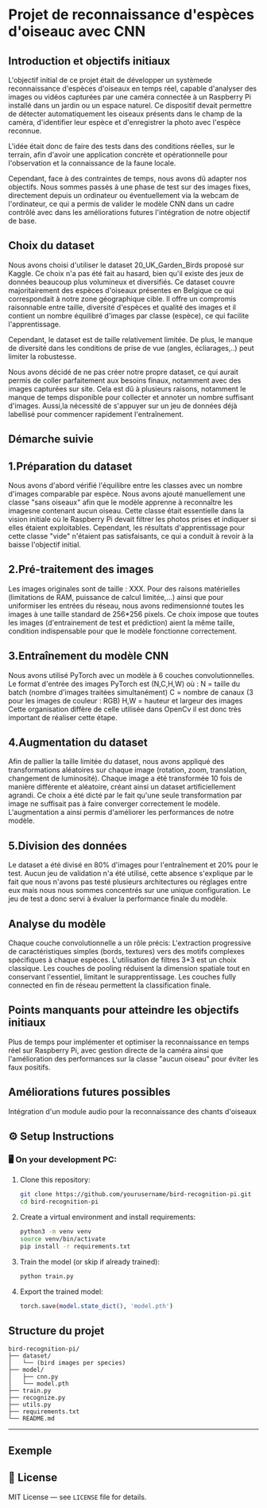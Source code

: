 # Projet de reconnaissance d'espèces d'oiseauc avec CNN

## Introduction et objectifs initiaux 
L'objectif initial de ce projet était de développer un systèmede reconnaissance d'espèces d'oiseaux en temps réel, capable d'analyser des images ou vidéos capturées par une caméra connectée à un Raspberry Pi installé dans un jardin ou un espace naturel. Ce dispositif devait permettre de détecter automatiquement les oiseaux présents dans le champ de la caméra, d'identifier leur espèce et d'enregistrer la photo avec l'espèce reconnue.

L'idée était donc de faire des tests dans des conditions réelles, sur le terrain, afin d'avoir une application concrète et opérationnelle pour l'observation et la connaissance de la faune locale. 

Cependant, face à des contraintes de temps, nous avons dû adapter nos objectifs. Nous sommes passés à une phase de test sur des images fixes, directement depuis un ordinateur ou éventuellement via la webcam de l'ordinateur, ce qui a permis de valider le modèle CNN dans un cadre contrôlé avec dans les améliorations futures l'intégration de notre objectif de base. 

## Choix du dataset
Nous avons choisi d'utiliser le dataset 20_UK_Garden_Birds proposé sur Kaggle. Ce choix n'a pas été fait au hasard, bien qu'il existe des jeux de données beaucoup plus volumineux et diversifiés. Ce dataset couvre majoritairement des espèces d'oiseaux présentes en Belgique ce qui correspondait à notre zone géographique cible. Il offre un compromis raisonnable entre taille, diversité d'espèces et qualité des images et il contient un nombre équilibré d'images par classe (espèce), ce qui facilite l'apprentissage. 

Cependant, le dataset est de taille relativement limitée. De plus, le manque de diversité dans les conditions de prise de vue (angles, écliarages,..) peut limiter la robustesse. 

Nous avons décidé de ne pas créer notre propre dataset, ce qui aurait permis de coller parfaitement aux besoins finaux, notamment avec des images capturées sur site. Cela est dû à plusieurs raisons, notamment le manque de temps disponible pour collecter et annoter un nombre suffisant d'images. Aussi,la nécessité de s'appuyer sur un jeu de données déjà labellisé pour commencer rapidement l'entraînement. 


## Démarche suivie 
## 1.Préparation du dataset 
Nous avons d'abord vérifié l'équilibre entre les classes avec un nombre d'images comparable par espèce. Nous avons ajouté manuellement une classe "sans oiseaux" afin que le modèle apprenne à reconnaître les imagesne contenant aucun oiseau. Cette classe était essentielle dans la vision initiale où le Raspberry Pi devait filtrer les photos prises et indiquer si elles étaient exploitables. Cependant, les résultats d'apprentissage pour cette classe "vide" n'étaient pas satisfaisants, ce qui a conduit à revoir à la baisse l'objectif initial. 

## 2.Pré-traitement des images
Les images originales sont de taille : XXX. Pour des raisons matérielles (limitations de RAM, puissance de calcul limitée,...) ainsi que pour uniformiser les entrées du réseau, nous avons redimensionné toutes les images à une taille standard de 256*256 pixels. Ce choix impose que toutes les images (d'entrainement de test et prédiction) aient la même taille, condition indispensable pour que le modèle fonctionne correctement. 

## 3.Entraînement du modèle CNN 
Nous avons utilisé PyTorch avec un modèle à 6 couches convolutionnelles. Le format d'entrée des images PyTorch est (N,C,H,W) où : 
N = taille du batch (nombre d'images traitées simultanément) 
C = nombre de canaux (3 pour les images de couleur : RGB) 
H,W = hauteur et largeur des images 
Cette organisation diffère de celle utilisée dans OpenCv il est donc très important de réaliser cette étape. 

## 4.Augmentation du dataset
Afin de pallier la taille limitée du dataset, nous avons appliqué des transformations aléatoires sur chaque image (rotation, zoom, translation, changement de luminosité). Chaque image a été transformée 10 fois de manière différente et aléatoire, créant ainsi un dataset artificiellement agrandi. Ce choix a été dicté par le fait qu'une seule transformation par image ne suffisait pas à faire converger correctement le modèle. L'augmentation a ainsi permis d'améliorer les performances de notre modèle. 

## 5.Division des données
Le dataset a été divisé en 80% d'images pour l'entraînement et 20% pour le test. Aucun jeu de validation n'a été utilisé, cette absence s'explique par le fait que nous n'avons pas testé plusieurs architectures ou réglages entre eux mais nous nous sommes concentrés sur une unique configuration. Le jeu de test a donc servi à évaluer la performance finale du modèle. 



## Analyse du modèle
Chaque couche convolutionnelle a  un rôle précis: 
L'extraction progressive de caractéristiques simples (bords, textures) vers des motifs complexes spécifiques à chaque espèces. 
L'utilisation de filtres 3*3 est un choix classique. 
Les couches de pooling réduisent la dimension spatiale tout en conservant l'essentiel, limitant le surapprentissage. 
Les couches fully connected en fin de réseau permettent la classification finale. 


## Points manquants pour atteindre les objectifs initiaux 
Plus de temps pour implémenter et optimiser la reconnaissance en temps réel sur Raspberry Pi, avec gestion directe de la caméra ainsi que l'amélioration des performances sur la classe "aucun oiseau" pour éviter les faux positifs. 


## Améliorations futures possibles 
Intégration d'un module audio pour la reconnaissance des chants d'oiseaux 





## ⚙️ Setup Instructions

### 🖥️ On your development PC:

1. Clone this repository:
   ```bash
   git clone https://github.com/yourusername/bird-recognition-pi.git
   cd bird-recognition-pi
   ```

2. Create a virtual environment and install requirements:
   ```bash
   python3 -m venv venv
   source venv/bin/activate
   pip install -r requirements.txt
   ```

3. Train the model (or skip if already trained):
   ```bash
   python train.py
   ```

4. Export the trained model:
   ```bash
   torch.save(model.state_dict(), 'model.pth')
   ```



## Structure du projet 
```
bird-recognition-pi/
├── dataset/
│   └── (bird images per species)
├── model/
│   ├── cnn.py
│   └── model.pth
├── train.py
├── recognize.py
├── utils.py
├── requirements.txt
└── README.md
```

---

## Exemple 


## 📜 License

MIT License — see `LICENSE` file for details.
```
